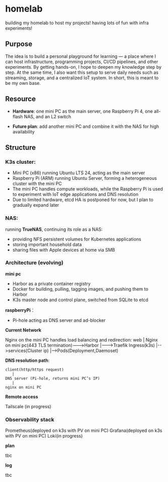 # homelab

building my homelab to host my projects! having lots of fun with infra experiments!



## Purpose ##

The idea is to build a personal playground for learning — a place where I can host infrastructure, programming projects, CI/CD pipelines, and other experiments. By getting hands-on, I hope to deepen my knowledge step by step. At the same time, I also want this setup to serve daily needs such as streaming, storage, and a centralized IoT system. In short, this is meant to be my own base.



## Resource

-	**Hardware**: one mini PC as the main server, one Raspberry Pi 4, one all-flash NAS, and an L2 switch

-	**Future plan**: add another mini PC and combine it with the NAS for high availability



## Structure

### K3s cluster:

-	Mini PC (x86) running Ubuntu LTS 24, acting as the main server
-	Raspberry Pi (ARM) running Ubuntu Server, forming a heterogeneous cluster with the mini PC
-	The mini PC handles compute workloads, while the Raspberry Pi is used to experiment with IoT edge applications and DNS resolution
-	Due to limited hardware, etcd HA is postponed for now, but I plan to gradually expand later


### NAS: 

running **TrueNAS**, continuing its role as a NAS:
- providing NFS persistent volumes for Kubernetes applications
- storing important household data
- sharing files with Apple devices at home via SMB




### Architecture (evolving)

**mini pc**

-	Harbor as a private container registry
-	Docker for building, pulling, tagging images, and pushing them to Harbor
-	K3s master node and control plane, switched from SQLite to etcd

**raspberryPi**：

-	Pi-hole acting as DNS server and ad-blocker

**Current Network** 

Nginx on the mini PC handles load balancing and redirection:
   web
    |
   Nginx on mini pc(443 TLS termination)--->Harbor
                                        |--->Traefik Ingress(k3s)
                                                    |-->services(Cluster ip)
                                                            |-->Pods(Deployment,Daemoset)


**DNS resolution path**:

    client(http/https request)
       |
    DNS server (Pi-hole, returns mini PC’s IP)
       |
    nginx on mini PC

**Remote access**

Tailscale (in progress) 


### Observability stack

Prometheus(deployed on k3s with PV on mini PC)
Grafana(deployed on k3s with PV on mini PC)
Loki(in progress) 


**plan**


tbc


**log**


tbc